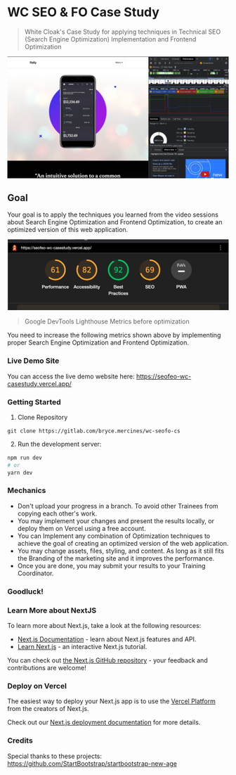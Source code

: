# WC SEO & FO Case Study

> White Cloak's Case Study for applying techniques in Technical SEO (Search Engine Optimization) Implementation and Frontend Optimization

![Banner Image](banner.png)

## Goal

Your goal is to apply the techniques you learned from the video sessions about Search Engine Optimization and Frontend Optimization, to create an optimized version of this web application.

![Banner Image](lighthouse-results.png)

> Google DevTools Lighthouse Metrics before optimization

You need to increase the following metrics shown above by implementing proper Search Engine Optimization and Frontend Optimization.

### Live Demo Site

You can access the live demo website here:
https://seofeo-wc-casestudy.vercel.app/

### Getting Started

1. Clone Repository

```
git clone https://gitlab.com/bryce.mercines/wc-seofo-cs
```

2. Run the development server:

```bash
npm run dev
# or
yarn dev
```

### Mechanics

- Don't upload your progress in a branch. To avoid other Trainees from copying each other's work.
- You may implement your changes and present the results locally, or deploy them on Vercel using a free account.
- You can Implement any combination of Optimization techniques to achieve the goal of creating an optimized version of the web application.
- You may change assets, files, styling, and content. As long as it still fits the Branding of the marketing site and it improves the performance.
- Once you are done, you may submit your results to your Training Coordinator.

### Goodluck!

### Learn More about NextJS

To learn more about Next.js, take a look at the following resources:

- [Next.js Documentation](https://nextjs.org/docs) - learn about Next.js features and API.
- [Learn Next.js](https://nextjs.org/learn) - an interactive Next.js tutorial.

You can check out [the Next.js GitHub repository](https://github.com/vercel/next.js/) - your feedback and contributions are welcome!

### Deploy on Vercel

The easiest way to deploy your Next.js app is to use the [Vercel Platform](https://vercel.com/new?utm_medium=default-template&filter=next.js&utm_source=create-next-app&utm_campaign=create-next-app-readme) from the creators of Next.js.

Check out our [Next.js deployment documentation](https://nextjs.org/docs/deployment) for more details.

### Credits

Special thanks to these projects:
https://github.com/StartBootstrap/startbootstrap-new-age
